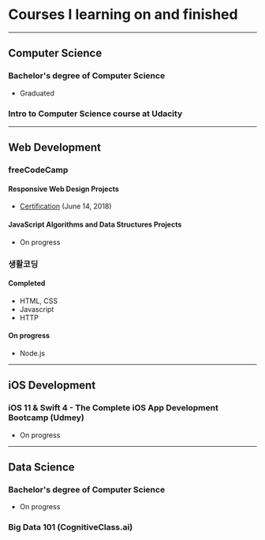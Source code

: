 # Courses I learning on and finished

********

## Computer Science

### Bachelor's degree of Computer Science
* Graduated

### Intro to Computer Science course at Udacity

********

## Web Development

### freeCodeCamp

#### Responsive Web Design Projects
* [Certification](https://freecodecamp.org/certification/stollener/responsive-web-design) (June 14, 2018)

#### JavaScript Algorithms and Data Structures Projects
* On progress

### 생활코딩

#### Completed
* HTML, CSS
* Javascript
* HTTP

#### On progress
* Node.js

********

## iOS Development

### iOS 11 & Swift 4 - The Complete iOS App Development Bootcamp (Udmey)
* On progress

********

## Data Science

### Bachelor's degree of Computer Science
* On progress

### Big Data 101 (CognitiveClass.ai)